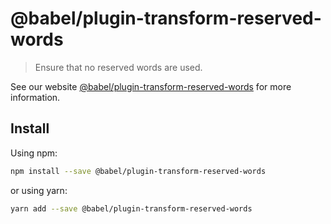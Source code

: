 # @babel/plugin-transform-reserved-words

> Ensure that no reserved words are used.

See our website [@babel/plugin-transform-reserved-words](https://new.babeljs.io/docs/en/next/babel-plugin-transform-reserved-words.html) for more information.

## Install

Using npm:

```sh
npm install --save @babel/plugin-transform-reserved-words
```

or using yarn:

```sh
yarn add --save @babel/plugin-transform-reserved-words
```

